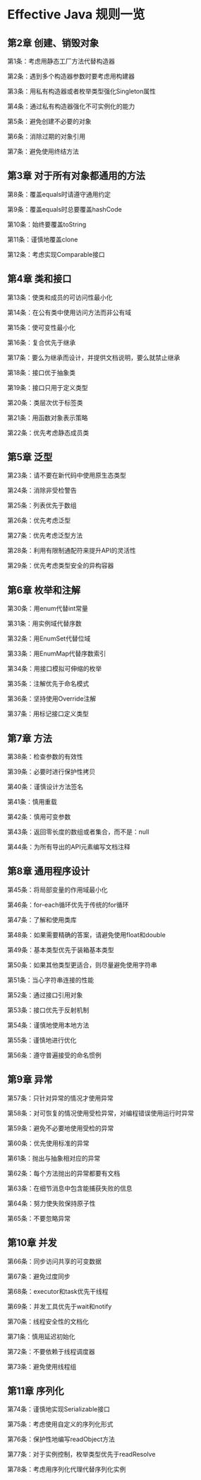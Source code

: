 # Effective Java 规则一览

## 第2章 创建、销毁对象

第1条：考虑用静态工厂方法代替构造器

第2条：遇到多个构造器参数时要考虑用构建器

第3条：用私有构造器或者枚举类型强化Singleton属性

第4条：通过私有构造器强化不可实例化的能力

第5条：避免创建不必要的对象

第6条：消除过期的对象引用

第7条：避免使用终结方法

## 第3章 对于所有对象都通用的方法

第8条：覆盖equals时请遵守通用约定

第9条：覆盖equals时总要覆盖hashCode

第10条：始终要覆盖toString

第11条：谨慎地覆盖clone

第12条：考虑实现Comparable接口

## 第4章 类和接口

第13条：使类和成员的可访问性最小化

第14条：在公有类中使用访问方法而非公有域

第15条：使可变性最小化

第16条：复合优先于继承

第17条：要么为继承而设计，并提供文档说明，要么就禁止继承

第18条：接口优于抽象类

第19条：接口只用于定义类型

第20条：类层次优于标签类

第21条：用函数对象表示策略

第22条：优先考虑静态成员类

## 第5章 泛型

第23条：请不要在新代码中使用原生态类型

第24条：消除非受检警告

第25条：列表优先于数组

第26条：优先考虑泛型

第27条：优先考虑泛型方法

第28条：利用有限制通配符来提升API的灵活性

第29条：优先考虑类型安全的异构容器

## 第6章 枚举和注解

第30条：用enum代替int常量

第31条：用实例域代替序数

第32条：用EnumSet代替位域

第33条：用EnumMap代替序数索引

第34条：用接口模拟可伸缩的枚举

第35条：注解优先于命名模式

第36条：坚持使用Override注解

第37条：用标记接口定义类型

## 第7章 方法

第38条：检查参数的有效性

第39条：必要时进行保护性拷贝

第40条：谨慎设计方法签名

第41条：慎用重载

第42条：慎用可变参数

第43条：返回零长度的数组或者集合，而不是：null

第44条：为所有导出的API元素编写文档注释

## 第8章 通用程序设计

第45条：将局部变量的作用域最小化

第46条：for-each循环优先于传统的for循环

第47条：了解和使用类库

第48条：如果需要精确的答案，请避免使用float和double

第49条：基本类型优先于装箱基本类型

第50条：如果其他类型更适合，则尽量避免使用字符串

第51条：当心字符串连接的性能

第52条：通过接口引用对象

第53条：接口优先于反射机制

第54条：谨慎地使用本地方法

第55条：谨慎地进行优化

第56条：遵守普遍接受的命名惯例

## 第9章 异常

第57条：只针对异常的情况才使用异常

第58条：对可恢复的情况使用受检异常，对编程错误使用运行时异常

第59条：避免不必要地使用受检的异常

第60条：优先使用标准的异常

第61条：抛出与抽象相对应的异常

第62条：每个方法抛出的异常都要有文档

第63条：在细节消息中包含能捕获失败的信息

第64条：努力使失败保持原子性

第65条：不要忽略异常

## 第10章 并发

第66条：同步访问共享的可变数据

第67条：避免过度同步

第68条：executor和task优先干线程

第69条：并发工具优先于wait和notify

第70条：线程安全性的文档化

第71条：慎用延迟初始化

第72条：不要依赖于线程调度器

第73条：避免使用线程组

## 第11章 序列化

第74条：谨慎地实现Serializable接口

第75条：考虑使用自定义的序列化形式

第76条：保护性地编写readObject方法

第77条：对于实例控制，枚举类型优先于readResolve

第78条：考虑用序列化代理代替序列化实例
